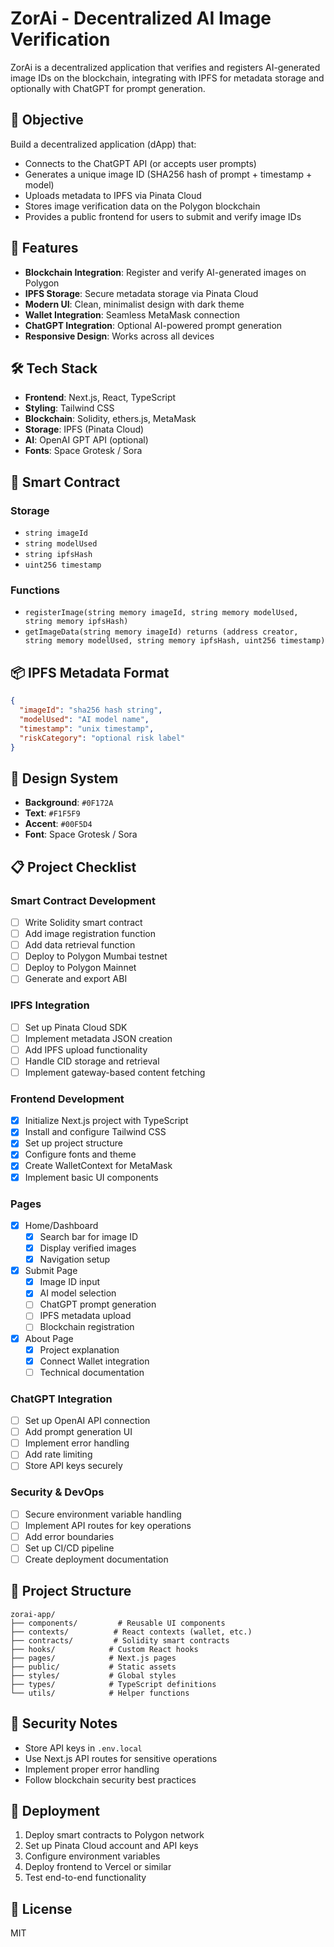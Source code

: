 # ZorAi - Decentralized AI Image Verification

ZorAi is a decentralized application that verifies and registers AI-generated image IDs on the blockchain, integrating with IPFS for metadata storage and optionally with ChatGPT for prompt generation.

## 🎯 Objective

Build a decentralized application (dApp) that:
- Connects to the ChatGPT API (or accepts user prompts)
- Generates a unique image ID (SHA256 hash of prompt + timestamp + model)
- Uploads metadata to IPFS via Pinata Cloud
- Stores image verification data on the Polygon blockchain
- Provides a public frontend for users to submit and verify image IDs

## 🚀 Features

- **Blockchain Integration**: Register and verify AI-generated images on Polygon
- **IPFS Storage**: Secure metadata storage via Pinata Cloud
- **Modern UI**: Clean, minimalist design with dark theme
- **Wallet Integration**: Seamless MetaMask connection
- **ChatGPT Integration**: Optional AI-powered prompt generation
- **Responsive Design**: Works across all devices

## 🛠️ Tech Stack

- **Frontend**: Next.js, React, TypeScript
- **Styling**: Tailwind CSS
- **Blockchain**: Solidity, ethers.js, MetaMask
- **Storage**: IPFS (Pinata Cloud)
- **AI**: OpenAI GPT API (optional)
- **Fonts**: Space Grotesk / Sora

## 🔧 Smart Contract

### Storage
- `string imageId`
- `string modelUsed`
- `string ipfsHash`
- `uint256 timestamp`

### Functions
- `registerImage(string memory imageId, string memory modelUsed, string memory ipfsHash)`
- `getImageData(string memory imageId) returns (address creator, string memory modelUsed, string memory ipfsHash, uint256 timestamp)`

## 📦 IPFS Metadata Format
```json
{
  "imageId": "sha256 hash string",
  "modelUsed": "AI model name",
  "timestamp": "unix timestamp",
  "riskCategory": "optional risk label"
}
```

## 🎨 Design System

- **Background**: `#0F172A`
- **Text**: `#F1F5F9`
- **Accent**: `#00F5D4`
- **Font**: Space Grotesk / Sora

## 📋 Project Checklist

### Smart Contract Development
- [ ] Write Solidity smart contract
- [ ] Add image registration function
- [ ] Add data retrieval function
- [ ] Deploy to Polygon Mumbai testnet
- [ ] Deploy to Polygon Mainnet
- [ ] Generate and export ABI

### IPFS Integration
- [ ] Set up Pinata Cloud SDK
- [ ] Implement metadata JSON creation
- [ ] Add IPFS upload functionality
- [ ] Handle CID storage and retrieval
- [ ] Implement gateway-based content fetching

### Frontend Development
- [x] Initialize Next.js project with TypeScript
- [x] Install and configure Tailwind CSS
- [x] Set up project structure
- [x] Configure fonts and theme
- [x] Create WalletContext for MetaMask
- [x] Implement basic UI components

### Pages
- [x] Home/Dashboard
  - [x] Search bar for image ID
  - [x] Display verified images
  - [x] Navigation setup
- [x] Submit Page
  - [x] Image ID input
  - [x] AI model selection
  - [ ] ChatGPT prompt generation
  - [ ] IPFS metadata upload
  - [ ] Blockchain registration
- [x] About Page
  - [x] Project explanation
  - [x] Connect Wallet integration
  - [ ] Technical documentation

### ChatGPT Integration
- [ ] Set up OpenAI API connection
- [ ] Add prompt generation UI
- [ ] Implement error handling
- [ ] Add rate limiting
- [ ] Store API keys securely

### Security & DevOps
- [ ] Secure environment variable handling
- [ ] Implement API routes for key operations
- [ ] Add error boundaries
- [ ] Set up CI/CD pipeline
- [ ] Create deployment documentation

## 📁 Project Structure
```
zorai-app/
├── components/         # Reusable UI components
├── contexts/          # React contexts (wallet, etc.)
├── contracts/         # Solidity smart contracts
├── hooks/            # Custom React hooks
├── pages/            # Next.js pages
├── public/           # Static assets
├── styles/           # Global styles
├── types/            # TypeScript definitions
└── utils/            # Helper functions
```

## 🔐 Security Notes

- Store API keys in `.env.local`
- Use Next.js API routes for sensitive operations
- Implement proper error handling
- Follow blockchain security best practices

## 🚀 Deployment

1. Deploy smart contracts to Polygon network
2. Set up Pinata Cloud account and API keys
3. Configure environment variables
4. Deploy frontend to Vercel or similar
5. Test end-to-end functionality

## 📜 License

MIT
